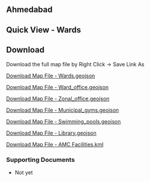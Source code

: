 ## Ahmedabad


## Quick View - Wards
<div id="map"></div>

## Download
Download the full map file by Right Click -> Save Link As

<a class="btn btn-lg btn-success" href="https://github.com/datameet/Municipal_Spatial_Data/raw/master/Ahmedabad/Wards.geojson"><i class="fa fa-github fa-2x pull-left"></i> Download Map File - Wards.geojson</a>


<a class="btn btn-lg btn-success" href="https://github.com/datameet/Municipal_Spatial_Data/raw/master/Ahmedabad/Ward_office.geojson"><i class="fa fa-github fa-2x pull-left"></i> Download Map File - Ward_office.geojson</a>


<a class="btn btn-lg btn-success" href="https://github.com/datameet/Municipal_Spatial_Data/raw/master/Ahmedabad/Zonal_office.geojson"><i class="fa fa-github fa-2x pull-left"></i> Download Map File - Zonal_office.geojson</a>


<a class="btn btn-lg btn-success" href="https://github.com/datameet/Municipal_Spatial_Data/raw/master/Ahmedabad/Municipal_gyms.geojson"><i class="fa fa-github fa-2x pull-left"></i> Download Map File - Municipal_gyms.geojson</a>


<a class="btn btn-lg btn-success" href="https://github.com/datameet/Municipal_Spatial_Data/raw/master/Ahmedabad/Swimming_pools.geojson"><i class="fa fa-github fa-2x pull-left"></i> Download Map File - Swimming_pools.geojson</a>

<a class="btn btn-lg btn-success" href="https://github.com/datameet/Municipal_Spatial_Data/raw/master/Ahmedabad/Library.geojson"><i class="fa fa-github fa-2x pull-left"></i> Download Map File - Library.geojson</a>

<a class="btn btn-lg btn-success" href="https://github.com/datameet/Municipal_Spatial_Data/raw/master/Ahmedabad/AMC%20Facilities.kml"><i class="fa fa-github fa-2x pull-left"></i> Download Map File - AMC Facilities.kml</a>


### Supporting Documents
- Not yet

<script type='text/javascript'>
var map_path = 'https://cdn.rawgit.com/datameet/Municipal_Spatial_Data/1866f495888eaeabd75bbe575bd40902b5ee63cf/Ahmedabad/Wards.geojson';
</script>
<script type='text/javascript' src="/js/extra.js"></script>
